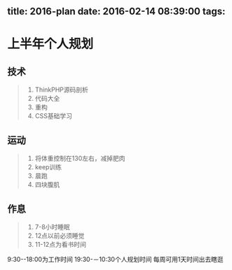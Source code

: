 title: 2016-plan
date: 2016-02-14 08:39:00
tags:
---
# 上半年个人规划
## 技术
> 1. ThinkPHP源码剖析
> 2. 代码大全
> 3. 重构
> 4. CSS基础学习

## 运动
> 1. 将体重控制在130左右，减掉肥肉
> 2. keep训练
> 3. 晨跑
> 4. 四块腹肌

## 作息
> 1. 7-8小时睡眠
> 2. 12点以前必须睡觉
> 3. 11-12点为看书时间

9:30--18:00为工作时间
19:30-－10:30个人规划时间
每周可用1天时间出去瞎逛
